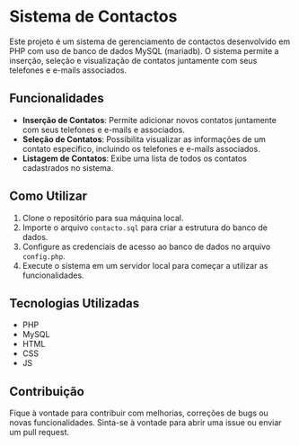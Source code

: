 # Sistema de Contactos

Este projeto é um sistema de gerenciamento de contactos desenvolvido em PHP com uso de banco de dados MySQL (mariadb). O sistema permite a inserção, seleção e visualização de contatos juntamente com seus telefones e e-mails associados.

## Funcionalidades

- **Inserção de Contatos**: Permite adicionar novos contatos juntamente com seus telefones e e-mails e associados.
- **Seleção de Contatos**: Possibilita visualizar as informações de um contato específico, incluindo os telefones e e-mails associados.
- **Listagem de Contatos**: Exibe uma lista de todos os contatos cadastrados no sistema.

## Como Utilizar

1. Clone o repositório para sua máquina local.
2. Importe o arquivo `contacto.sql` para criar a estrutura do banco de dados.
3. Configure as credenciais de acesso ao banco de dados no arquivo `config.php`.
4. Execute o sistema em um servidor local para começar a utilizar as funcionalidades.

## Tecnologias Utilizadas

- PHP
- MySQL
- HTML
- CSS
- JS

## Contribuição

Fique à vontade para contribuir com melhorias, correções de bugs ou novas funcionalidades. Sinta-se à vontade para abrir uma issue ou enviar um pull request.
